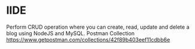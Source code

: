 # IIDE
Perform CRUD operation where you can create, read, update and delete a blog using NodeJS and MySQL.
Postman Collection
https://www.getpostman.com/collections/42f89b403eef11cdbb6e
